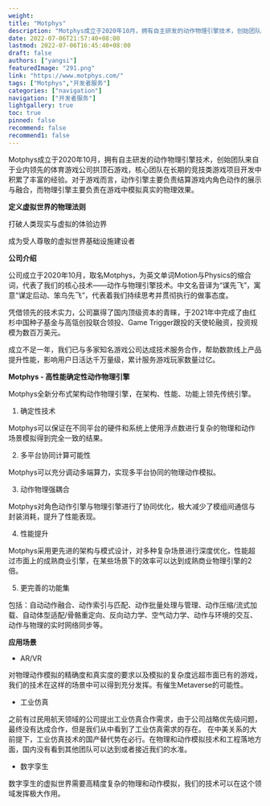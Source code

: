 ```yaml
---
weight: 
title: "Motphys"
description: "Motphys成立于2020年10月，拥有自主研发的动作物理引擎技术，创始团队来自于业内领先的体育游戏公司拱顶石游戏，核心团队在长期的竞技类游戏项目开发中积累了丰富的经验。对于游戏而言，动作引擎主要负责结算游戏内角色动作的展示与融合，而物理引擎主要负责在游戏中模拟真实的物理效果。"
date: 2022-07-06T21:57:40+08:00
lastmod: 2022-07-06T16:45:40+08:00
draft: false
authors: ["yangsi"]
featuredImage: "291.png"
link: "https://www.motphys.com/"
tags: ["Motphys","开发者服务"]
categories: ["navigation"]
navigation: ["开发者服务"]
lightgallery: true
toc: true
pinned: false
recommend: false
recommend1: false
---
```


Motphys成立于2020年10月，拥有自主研发的动作物理引擎技术，创始团队来自于业内领先的体育游戏公司拱顶石游戏，核心团队在长期的竞技类游戏项目开发中积累了丰富的经验。对于游戏而言，动作引擎主要负责结算游戏内角色动作的展示与融合，而物理引擎主要负责在游戏中模拟真实的物理效果。

**定义虚拟世界的物理法则**

打破人类现实与虚拟的体验边界

成为受人尊敬的虚拟世界基础设施建设者

**公司介绍**

公司成立于2020年10月，取名Motphys，为英文单词Motion与Physics的缩合词，代表了我们的核心技术——动作与物理引擎技术。中文名音译为“谋先飞”，寓意“谋定后动、笨鸟先飞”，代表着我们持续思考并贯彻执行的做事态度。

凭借领先的技术实力，公司赢得了国内顶级资本的青睐，于2021年中完成了由红杉中国种子基金与高瓴创投联合领投、Game Trigger跟投的天使轮融资，投资规模为数百万美元。

成立不足一年，我们已与多家知名游戏公司达成技术服务合作，帮助数款线上产品提升性能，影响用户日活达千万量级，累计服务游戏玩家数量过亿。

**Motphys - 高性能确定性动作物理引擎**

Motphys全新分布式架构动作物理引擎，在架构、性能、功能上领先传统引擎。

1. 确定性技术

Motphys可以保证在不同平台的硬件和系统上使用浮点数进行复杂的物理和动作场景模拟得到完全一致的结果。

2. 多平台协同计算可能性

Motphys可以充分调动多端算力，实现多平台协同的物理动作模拟。

3. 动作物理强耦合

Motphys对角色动作引擎与物理引擎进行了协同优化，极大减少了模组间通信与封装消耗，提升了性能表现。

4. 性能提升

Motphys采用更先进的架构与模式设计，对多种复杂场景进行深度优化，性能超过市面上的成熟商业引擎，在某些场景下的效率可以达到成熟商业物理引擎的2倍。

5. 更完善的功能集

包括：自动动作融合、动作索引与匹配、动作批量处理与管理、动作压缩/流式加载、自动体型适配/骨骼重定向、反向动力学、空气动力学、动作与环境的交互、动作与物理的实时网络同步等。

**应用场景**

- AR/VR

对物理动作模拟的精确度和真实度的要求以及模拟的复杂度远超市面已有的游戏，我们的技术在这样的场景中可以得到充分发挥。有催生Metaverse的可能性。

- 工业仿真

之前有过民用航天领域的公司提出工业仿真合作需求，由于公司战略优先级问题，最终没有达成合作，但是我们从中看到了工业仿真需求的存在。 在中美关系的大前提下，工业仿真技术的国产替代势在必行。在物理和动作模拟技术和工程落地方面，国内没有看到其他团队可以达到或者接近我们的水准。

- 数字孪生

数字孪生的虚拟世界需要高精度复杂的物理和动作模拟，我们的技术可以在这个领域发挥极大作用。